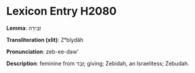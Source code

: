 # Lexicon Entry H2080

**Lemma**: זְבִידָה

**Transliteration (xlit)**: Zᵉbîydâh

**Pronunciation**: zeb-ee-daw'

**Description**:
feminine from זָבַד; giving; Zebidah, an Israelitess; Zebudah.
